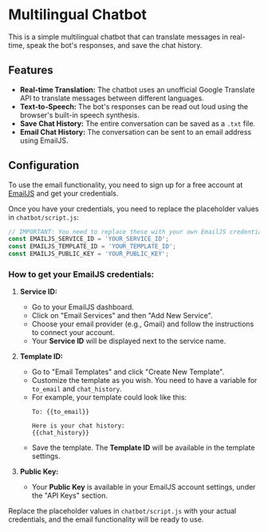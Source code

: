 # Multilingual Chatbot

This is a simple multilingual chatbot that can translate messages in real-time, speak the bot's responses, and save the chat history.

## Features

-   **Real-time Translation:** The chatbot uses an unofficial Google Translate API to translate messages between different languages.
-   **Text-to-Speech:** The bot's responses can be read out loud using the browser's built-in speech synthesis.
-   **Save Chat History:** The entire conversation can be saved as a `.txt` file.
-   **Email Chat History:** The conversation can be sent to an email address using EmailJS.

## Configuration

To use the email functionality, you need to sign up for a free account at [EmailJS](https://www.emailjs.com/) and get your credentials.

Once you have your credentials, you need to replace the placeholder values in `chatbot/script.js`:

```javascript
// IMPORTANT: You need to replace these with your own EmailJS credentials
const EMAILJS_SERVICE_ID = 'YOUR_SERVICE_ID';
const EMAILJS_TEMPLATE_ID = 'YOUR_TEMPLATE_ID';
const EMAILJS_PUBLIC_KEY = 'YOUR_PUBLIC_KEY';
```

### How to get your EmailJS credentials:

1.  **Service ID:**
    *   Go to your EmailJS dashboard.
    *   Click on "Email Services" and then "Add New Service".
    *   Choose your email provider (e.g., Gmail) and follow the instructions to connect your account.
    *   Your **Service ID** will be displayed next to the service name.

2.  **Template ID:**
    *   Go to "Email Templates" and click "Create New Template".
    *   Customize the template as you wish. You need to have a variable for `to_email` and `chat_history`.
    *   For example, your template could look like this:
        ```
        To: {{to_email}}

        Here is your chat history:
        {{chat_history}}
        ```
    *   Save the template. The **Template ID** will be available in the template settings.

3.  **Public Key:**
    *   Your **Public Key** is available in your EmailJS account settings, under the "API Keys" section.

Replace the placeholder values in `chatbot/script.js` with your actual credentials, and the email functionality will be ready to use.
